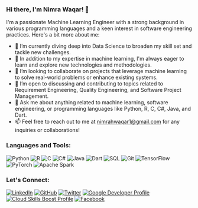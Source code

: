 ### Hi there, I'm Nimra Waqar! 👋

I'm a passionate Machine Learning Engineer with a strong background in various programming languages and a keen interest in software engineering practices. Here's a bit more about me:

- 🔭 I’m currently diving deep into Data Science to broaden my skill set and tackle new challenges.
- 🌱 In addition to my expertise in machine learning, I'm always eager to learn and explore new technologies and methodologies.
- 👯 I’m looking to collaborate on projects that leverage machine learning to solve real-world problems or enhance existing systems.
- 🤔 I’m open to discussing and contributing to topics related to Requirement Engineering, Quality Engineering, and Software Project Management.
- 💬 Ask me about anything related to machine learning, software engineering, or programming languages like Python, R, C, C#, Java, and Dart.
- 📫 Feel free to reach out to me at nimrahwaqar1@gmail.com for any inquiries or collaborations!

### Languages and Tools:
![Python](https://img.shields.io/badge/-Python-3776AB?style=flat-square&logo=python&logoColor=white)
![R](https://img.shields.io/badge/-R-276DC3?style=flat-square&logo=r&logoColor=white)
![C](https://img.shields.io/badge/-C-A8B9CC?style=flat-square&logo=c&logoColor=white)
![C#](https://img.shields.io/badge/-C%23-239120?style=flat-square&logo=c-sharp&logoColor=white)
![Java](https://img.shields.io/badge/-Java-007396?style=flat-square&logo=java&logoColor=white)
![Dart](https://img.shields.io/badge/-Dart-0175C2?style=flat-square&logo=dart&logoColor=white)
![SQL](https://img.shields.io/badge/-SQL-4479A1?style=flat-square&logo=sql&logoColor=white)
![Git](https://img.shields.io/badge/-Git-F05032?style=flat-square&logo=git&logoColor=white)
![TensorFlow](https://img.shields.io/badge/-TensorFlow-FF6F00?style=flat-square&logo=tensorflow&logoColor=white)
![PyTorch](https://img.shields.io/badge/-PyTorch-EE4C2C?style=flat-square&logo=pytorch&logoColor=white)
![Apache Spark](https://img.shields.io/badge/-Apache%20Spark-E25A1C?style=flat-square&logo=apache-spark&logoColor=white)

### Let's Connect:
[![LinkedIn](https://img.shields.io/badge/-LinkedIn-0077B5?style=flat-square&logo=linkedin&logoColor=white)](https://www.linkedin.com/in/nimrahwaqar/)
[![GitHub](https://img.shields.io/badge/-GitHub-181717?style=flat-square&logo=github&logoColor=white)](https://github.com/am-nimrah)
[![Twitter](https://img.shields.io/badge/-Twitter-1DA1F2?style=flat-square&logo=twitter&logoColor=white)](https://twitter.com/nimrah_waqar)
[![Google Developer Profile](https://img.shields.io/badge/-Google%20Developer-4285F4?style=flat-square&logo=google&logoColor=white)](https://developers.google.com/profile/u/NimraWaqar)
[![Cloud Skills Boost Profile](https://img.shields.io/badge/-Cloud%20Skills%20Boost-4285F4?style=flat-square&logo=google&logoColor=white)](https://www.cloudskillsboost.google/public_profiles/89ba4cb7-8d82-44eb-b10b-7330cc7688f4)
[![Facebook](https://img.shields.io/badge/-Facebook-1877F2?style=flat-square&logo=facebook&logoColor=white)](https://www.facebook.com/people/Nimra-Waqar/pfbid02UtvDKv6Fr9dgb34RgZoF8BgdAHJEedqNkqvSMYdHd1Fkn7xayvoCTs5wbjxiUm4El/)
